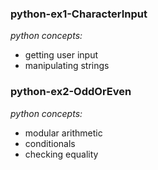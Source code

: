 ### python-ex1-CharacterInput
_python concepts:_
- getting user input
- manipulating strings

### python-ex2-OddOrEven
_python concepts:_
- modular arithmetic
- conditionals
- checking equality
